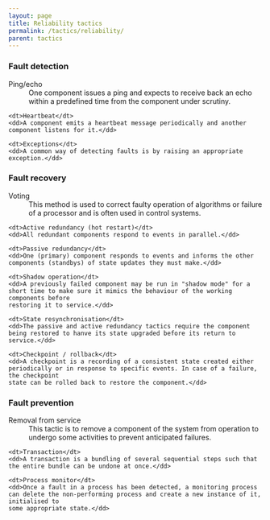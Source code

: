 ```yaml
---
layout: page
title: Reliability tactics
permalink: /tactics/reliability/
parent: tactics
---
```


### Fault detection

<dl>
    <dt>Ping/echo</dt>
    <dd>One component issues a ping and expects to receive back an echo within a predefined time from the component under scrutiny.</dd>
    
    <dt>Heartbeat</dt>
    <dd>A component emits a heartbeat message periodically and another component listens for it.</dd>
    
    <dt>Exceptions</dt>
    <dd>A common way of detecting faults is by raising an appropriate exception.</dd>
</dl>

### Fault recovery

<dl>
    <dt>Voting</dt>
    <dd>This method is used to correct faulty operation of algorithms or failure of a processor and is often used in control systems.</dd>
    
    <dt>Active redundancy (hot restart)</dt>
    <dd>All redundant components respond to events in parallel.</dd>
    
    <dt>Passive redundancy</dt>
    <dd>One (primary) component responds to events and informs the other components (standbys) of state updates they must make.</dd>
    
    <dt>Shadow operation</dt>
    <dd>A previously failed component may be run in "shadow mode" for a short time to make sure it mimics the behaviour of the working components before
    restoring it to service.</dd>
    
    <dt>State resynchronisation</dt>
    <dd>The passive and active redundancy tactics require the component being restored to hanve its state upgraded before its return to service.</dd>
    
    <dt>Checkpoint / rollback</dt>
    <dd>A checkpoint is a recording of a consistent state created either periodically or in response to specific events. In case of a failure, the checkpoint
    state can be rolled back to restore the component.</dd> 
</dl>

### Fault prevention

<dl>
    <dt>Removal from service</dt>
    <dd>This tactic is to remove a component of the system from operation to undergo some activities to prevent anticipated failures.</dd>
    
    <dt>Transaction</dt>
    <dd>A transaction is a bundling of several sequential steps such that the entire bundle can be undone at once.</dd>
    
    <dt>Process monitor</dt>
    <dd>Once a fault in a process has been detected, a monitoring process can delete the non-performing process and create a new instance of it, initialised to
    some appropriate state.</dd>
</dl>
